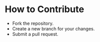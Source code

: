 # How to Contribute  
- Fork the repository.  
- Create a new branch for your changes.  
- Submit a pull request.  
